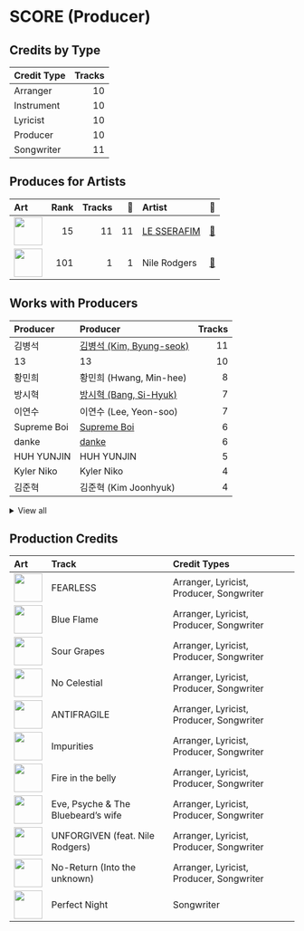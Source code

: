 # SCORE (Producer)

## Credits by Type

| Credit Type | Tracks |
|:---|---:|
| Arranger | 10 |
| Instrument | 10 |
| Lyricist | 10 |
| Producer | 10 |
| Songwriter | 11 |

## Produces for Artists

| Art | Rank | Tracks | 💚 | Artist | 🔗 |
|:---|---:|---:|---:|:---|:---|
| <img src="https://i.scdn.co/image/ab6761610000e5eb73f96bdf146d008680149954" alt="" width="50" /> | 15 | 11 | 11 | [LE SSERAFIM](../../artists/le_sserafim/overview.md) | [🔗](https://open.spotify.com/artist/4SpbR6yFEvexJuaBpgAU5p) |
| <img src="https://i.scdn.co/image/6511b1fe261da3b6c6b69ae2aa771cfd307a18ae" alt="" width="50" /> | 101 | 1 | 1 | Nile Rodgers | [🔗](https://open.spotify.com/artist/3yDIp0kaq9EFKe07X1X2rz) |

## Works with Producers

| Producer | Producer | Tracks |
|:---|:---|---:|
| 김병석 | [김병석 (Kim, Byung-seok)](../김병석_(kim,_byung-seok)/overview.md) | 11 |
| 13 | 13 | 10 |
| 황민희 | 황민희 (Hwang, Min-hee) | 8 |
| 방시혁 | [방시혁 (Bang, Si-Hyuk)](../방시혁_(bang,_si-hyuk)/overview.md) | 7 |
| 이연수 | 이연수 (Lee, Yeon-soo) | 7 |
| Supreme Boi | [Supreme Boi](../supreme_boi/overview.md) | 6 |
| danke | [danke](../danke/overview.md) | 6 |
| HUH YUNJIN | HUH YUNJIN | 5 |
| Kyler Niko | Kyler Niko | 4 |
| 김준혁 | 김준혁 (Kim Joonhyuk) | 4 |


<details>
<summary>View all</summary>

| Producer | Producer | Tracks |
|:---|:---|---:|
| Nermin Harambašić | Nermin Harambašić (Harambašić, Nermin) | 4 |
| Manny Marroquin | [Manny Marroquin](../manny_marroquin/overview.md) | 3 |
| Young Chance | Young Chance | 3 |
| Chris Galland | Chris Galland | 3 |
| 김인형 | 김인형 (Kim, In Hyung) | 3 |
| Ronnie Icon | Ronnie Icon | 3 |
| Paulina Cerrilla | Paulina Cerrilla | 3 |
| Anne Judith Wik | Anne Judith Wik | 2 |
| Tony Maserati | [Tony Maserati](../tony_maserati/overview.md) | 2 |
| Jonna Hall | Jonna Hall | 2 |
| Arineh Karimi | Arineh Karimi | 2 |
| 박상유 | 박상유 (Park, Sang-yu) | 2 |
| Nikolay Mohr | Nikolay Mohr | 2 |
| Josefin Glenmark | Josefin Glenmark | 2 |
| JARO | JARO | 2 |
| 김영현 | 김영현 (Kim, Young-hyun) | 2 |
| Daniel "Obi" Klein | Daniel "Obi" Klein | 2 |
| 전부연 | 전부연 (Jeon, Bu-yeon) | 2 |
| 이형석 | 이형석 (Lee, Hyung-seok) | 2 |
| Sunshine | Sunshine | 2 |
| BLVSH | BLVSH | 2 |
| Pontus Petersson | Pontus Petersson | 2 |
| 우민정 | 우민정 (Umin, Je-ong) | 2 |
| Charli Taft | Charli Taft | 2 |
| BENJMN | BENJMN | 2 |
| Shorelle | Shorelle | 2 |
| Kayofkaj | Kayofkaj | 1 |
| Adam Hawkins | Adam Hawkins | 1 |
| Marcus Andersson | Marcus Andersson | 1 |
| Anders Gukko | Anders Gukko | 1 |
| 김채원 | 김채원 (Kim, Chae-won) | 1 |
| Max Thulin | Max Thulin | 1 |
| emmy kasai. | emmy kasai. | 1 |
| Lady V | Lady V | 1 |
| 양가영 | 양가영 (Yang, Gayoung) | 1 |
| 김현수 | 김현수 (Kim, Hyun-soo) | 1 |
| Caroline Gerd Gustavsson | Caroline Gerd Gustavsson | 1 |
| Yang Ga | Yang Ga | 1 |
| Maia Wright | Maia Wright | 1 |
| Jorge Luis Perez, Jr. | Jorge Luis Perez, Jr. | 1 |
| Lauren Elizabeth Baker | Lauren Elizabeth Baker | 1 |
| Cazzi Opeia | Cazzi Opeia | 1 |
| Josh Gudwin | [Josh Gudwin](../josh_gudwin/overview.md) | 1 |
| Maggie Szabo | Maggie Szabo | 1 |
| Ninos Hanna | Ninos Hanna | 1 |
| James Reynolds | James Reynolds | 1 |
| Nathalie Blue | Nathalie Blue | 1 |
| Hayes Kramer | Hayes Kramer | 1 |
| 김채아 | 김채아 (Kim, Chae-ah) | 1 |
| Isabella Lovestory | Isabella Lovestory | 1 |
| 조윤경 | [조윤경 (Jo, Yoon Kyung)](../조윤경_(jo,_yoon_kyung)/overview.md) | 1 |
| Niklas Jarelius Persson | Niklas Jarelius Persson | 1 |
| Lauren Aquilina | Lauren Aquilina | 1 |
| Makaila J Garcia | Makaila J Garcia | 1 |
| Believve | Believve | 1 |
| Amanda Ibanez | Amanda Ibanez | 1 |
| Belle | Belle | 1 |
| John Hanes | [John Hanes](../john_hanes/overview.md) | 1 |
| Gusten Dahlqvist | Gusten Dahlqvist | 1 |
| Bob Horn | Bob Horn | 1 |
| Zikai | Zikai | 1 |
| Glenda Proby | Glenda Proby | 1 |
| poutyface | poutyface | 1 |
| Duane Benjamin | Duane Benjamin | 1 |
| Feli Ferraro | Feli Ferraro | 1 |
| Abir | Abir | 1 |
| Destiny Rogers | Destiny Rogers | 1 |
| Kris Jana | Kris Jana | 1 |
| Shintaro Yasuda | Shintaro Yasuda | 1 |
| Julia Bognar Finnseter | Julia Bognar Finnseter | 1 |

</details>


## Production Credits

| Art | Track | Credit Types |
|:---|:---|:---|
| <img src="https://i.scdn.co/image/ab67616d0000b2739030184114911536d5f77555" alt="" width="50" /> | FEARLESS | Arranger, Lyricist, Producer, Songwriter |
| <img src="https://i.scdn.co/image/ab67616d0000b2739030184114911536d5f77555" alt="" width="50" /> | Blue Flame | Arranger, Lyricist, Producer, Songwriter |
| <img src="https://i.scdn.co/image/ab67616d0000b2739030184114911536d5f77555" alt="" width="50" /> | Sour Grapes | Arranger, Lyricist, Producer, Songwriter |
| <img src="https://i.scdn.co/image/ab67616d0000b273a991995542d50a691b9ae5be" alt="" width="50" /> | No Celestial | Arranger, Lyricist, Producer, Songwriter |
| <img src="https://i.scdn.co/image/ab67616d0000b273a991995542d50a691b9ae5be" alt="" width="50" /> | ANTIFRAGILE | Arranger, Lyricist, Producer, Songwriter |
| <img src="https://i.scdn.co/image/ab67616d0000b273a991995542d50a691b9ae5be" alt="" width="50" /> | Impurities | Arranger, Lyricist, Producer, Songwriter |
| <img src="https://i.scdn.co/image/ab67616d0000b273d71fd77b89d08bc1bda219c7" alt="" width="50" /> | Fire in the belly | Arranger, Lyricist, Producer, Songwriter |
| <img src="https://i.scdn.co/image/ab67616d0000b273d71fd77b89d08bc1bda219c7" alt="" width="50" /> | Eve, Psyche & The Bluebeard’s wife | Arranger, Lyricist, Producer, Songwriter |
| <img src="https://i.scdn.co/image/ab67616d0000b273d71fd77b89d08bc1bda219c7" alt="" width="50" /> | UNFORGIVEN (feat. Nile Rodgers) | Arranger, Lyricist, Producer, Songwriter |
| <img src="https://i.scdn.co/image/ab67616d0000b273d71fd77b89d08bc1bda219c7" alt="" width="50" /> | No-Return (Into the unknown) | Arranger, Lyricist, Producer, Songwriter |
| <img src="https://i.scdn.co/image/ab67616d0000b2735e352f6eccf8cb96d0b247cc" alt="" width="50" /> | Perfect Night | Songwriter |